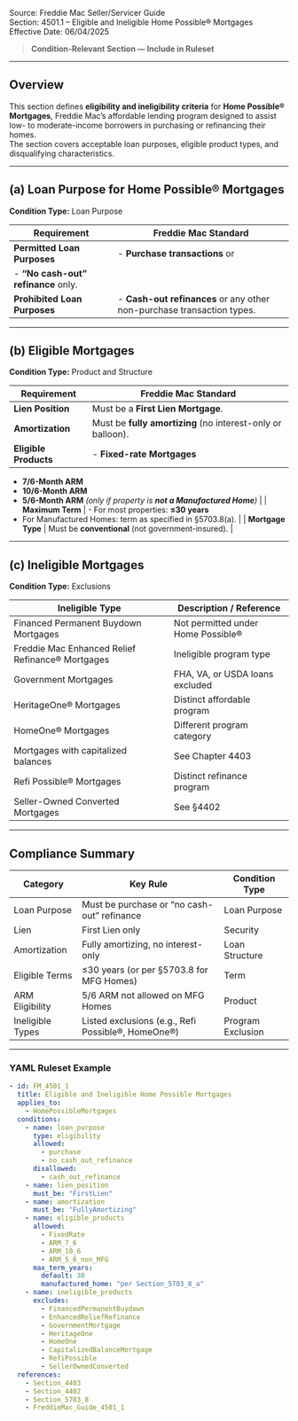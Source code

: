 Source: Freddie Mac Seller/Servicer Guide  
Section: 4501.1 – Eligible and Ineligible Home Possible® Mortgages  
Effective Date: 06/04/2025  

> **Condition-Relevant Section — Include in Ruleset**

---

## Overview  
This section defines **eligibility and ineligibility criteria** for **Home Possible® Mortgages**, Freddie Mac’s affordable lending program designed to assist low- to moderate-income borrowers in purchasing or refinancing their homes.  
The section covers acceptable loan purposes, eligible product types, and disqualifying characteristics.

---

## (a) Loan Purpose for Home Possible® Mortgages  
**Condition Type:** Loan Purpose  

| Requirement | Freddie Mac Standard |
|--------------|----------------------|
| **Permitted Loan Purposes** | - **Purchase transactions** or  
  - **“No cash-out” refinance** only. |
| **Prohibited Loan Purposes** | - **Cash-out refinances** or any other non-purchase transaction types. |

---

## (b) Eligible Mortgages  
**Condition Type:** Product and Structure  

| Requirement | Freddie Mac Standard |
|--------------|----------------------|
| **Lien Position** | Must be a **First Lien Mortgage**. |
| **Amortization** | Must be **fully amortizing** (no interest-only or balloon). |
| **Eligible Products** | - **Fixed-rate Mortgages**  
  - **7/6-Month ARM**  
  - **10/6-Month ARM**  
  - **5/6-Month ARM** *(only if property is **not a Manufactured Home**)* |
| **Maximum Term** | - For most properties: **≤30 years**  
  - For Manufactured Homes: term as specified in §5703.8(a). |
| **Mortgage Type** | Must be **conventional** (not government-insured). |

---

## (c) Ineligible Mortgages  
**Condition Type:** Exclusions  

| Ineligible Type | Description / Reference |
|------------------|-------------------------|
| Financed Permanent Buydown Mortgages | Not permitted under Home Possible® |
| Freddie Mac Enhanced Relief Refinance® Mortgages | Ineligible program type |
| Government Mortgages | FHA, VA, or USDA loans excluded |
| HeritageOne® Mortgages | Distinct affordable program |
| HomeOne® Mortgages | Different program category |
| Mortgages with capitalized balances | See Chapter 4403 |
| Refi Possible® Mortgages | Distinct refinance program |
| Seller-Owned Converted Mortgages | See §4402 |

---

## Compliance Summary  

| Category | Key Rule | Condition Type |
|-----------|-----------|----------------|
| Loan Purpose | Must be purchase or “no cash-out” refinance | Loan Purpose |
| Lien | First Lien only | Security |
| Amortization | Fully amortizing, no interest-only | Loan Structure |
| Eligible Terms | ≤30 years (or per §5703.8 for MFG Homes) | Term |
| ARM Eligibility | 5/6 ARM not allowed on MFG Homes | Product |
| Ineligible Types | Listed exclusions (e.g., Refi Possible®, HomeOne®) | Program Exclusion |

---

### YAML Ruleset Example  

```yaml
- id: FM_4501_1
  title: Eligible and Ineligible Home Possible Mortgages
  applies_to:
    - HomePossibleMortgages
  conditions:
    - name: loan_purpose
      type: eligibility
      allowed:
        - purchase
        - no_cash_out_refinance
      disallowed:
        - cash_out_refinance
    - name: lien_position
      must_be: "FirstLien"
    - name: amortization
      must_be: "FullyAmortizing"
    - name: eligible_products
      allowed:
        - FixedRate
        - ARM_7_6
        - ARM_10_6
        - ARM_5_6_non_MFG
      max_term_years:
        default: 30
        manufactured_home: "per Section_5703_8_a"
    - name: ineligible_products
      excludes:
        - FinancedPermanentBuydown
        - EnhancedReliefRefinance
        - GovernmentMortgage
        - HeritageOne
        - HomeOne
        - CapitalizedBalanceMortgage
        - RefiPossible
        - SellerOwnedConverted
  references:
    - Section_4403
    - Section_4402
    - Section_5703_8
    - FreddieMac_Guide_4501_1
